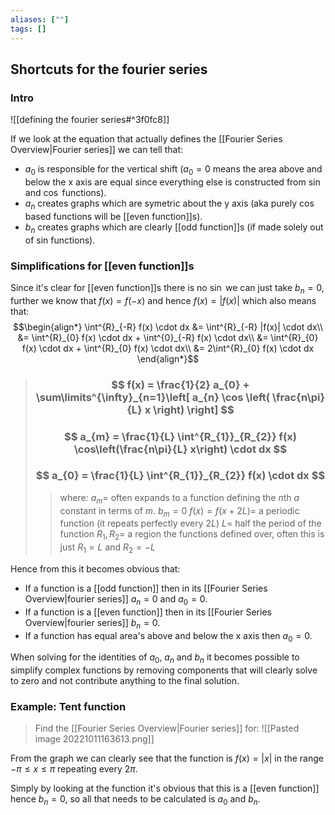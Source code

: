 ```yaml
---
aliases: [""]
tags: []
---
```


## Shortcuts for the fourier series

### Intro

![[defining the fourier series#^3f0fc8]]

If we look at the equation that actually defines the [[Fourier Series Overview|Fourier series]] we can tell that:
- $a_{0}$ is responsible for the vertical shift ($a_{0}=0$ means the area above and below the x axis are equal since everything else is constructed from $\sin$ and $\cos$ functions).
- $a_{n}$ creates graphs which are symetric about the y axis (aka purely $\cos$ based functions will be [[even function]]s).
- $b_{n}$ creates graphs which are clearly [[odd function]]s (if made solely out of sin functions).

### Simplifications for [[even function]]s

Since it's clear for [[even function]]s there is no $\sin$ we can just take $b_{n}=0$, further we know that $f(x)=f(-x)$ and hence $f(x)=|f(x)|$ which also means that:
$$\begin{align*}
\int^{R}_{-R} f(x) \cdot dx &= \int^{R}_{-R} |f(x)| \cdot dx\\
&= \int^{R}_{0} f(x) \cdot dx + \int^{0}_{-R} f(x) \cdot dx\\
&= \int^{R}_{0} f(x) \cdot dx + \int^{R}_{0} f(x) \cdot dx\\
&= 2\int^{R}_{0} f(x) \cdot dx
\end{align*}$$

> ### $$ f(x) = \frac{1}{2} a_{0} + \sum\limits^{\infty}_{n=1}\left[ a_{n} \cos \left( \frac{n\pi}{L} x \right)  \right] $$ 
> ### $$ a_{m} = \frac{1}{L} \int^{R_{1}}_{R_{2}} f(x) \cos\left(\frac{n\pi}{L} x\right) \cdot dx $$  
> ### $$ a_{0} = \frac{1}{L} \int^{R_{1}}_{R_{2}} f(x) \cdot dx $$
>> where:
>> $a_{m}=$ often expands to a function defining the $n$th $a$ constant in terms of $m$.
>> $b_{m}=0$
>> $f(x)=f(x+2L)=$ a periodic function (it repeats perfectly every $2L$)
>> $L=$ half the period of the function
>> $R_{1},R_{2}=$ a region the functions defined over, often this is just $R_{1}=L$ and $R_{2}=-L$



Hence from this it becomes obvious that:
- If a function is a [[odd function]] then in its [[Fourier Series Overview|fourier series]] $a_{n}=0$ and $a_{0}=0$.
- If a function is a [[even function]] then in its [[Fourier Series Overview|fourier series]] $b_{n}=0$.
- If a function has equal area's above and below the x axis then $a_{0}=0$.

When solving for the identities of $a_{0}$, $a_{n}$ and $b_{n}$ it becomes possible to simplify complex functions by removing components that will clearly solve to zero and not contribute anything to the final solution.

### Example: Tent function

> Find the [[Fourier Series Overview|Fourier series]] for:
> ![[Pasted image 20221011163613.png]]

From the graph we can clearly see that the function is $f(x)=|x|$ in the range $-\pi\leq x \leq \pi$ repeating every $2\pi$. 

Simply by looking at the function it's obvious that this is a [[even function]] hence $b_n=0$, so all that needs to be calculated is $a_{0}$ and $b_{n}$. 


